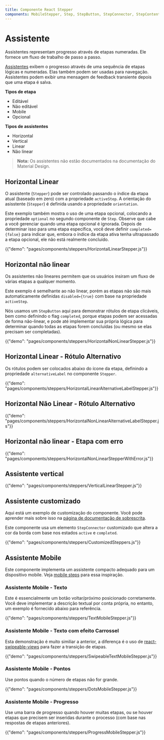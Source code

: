 ```yaml
---
title: Componente React Stepper
components: MobileStepper, Step, StepButton, StepConnector, StepContent, StepIcon, StepLabel, Stepper
---
```


# Assistente

<p class="description">Assistentes representam progresso através de etapas numeradas. Ele fornece um fluxo de trabalho de passo a passo.</p>

[Assistentes](https://material.io/archive/guidelines/components/steppers.html) exibem o progresso através de uma sequência de etapas lógicas e numeradas. Elas também podem ser usadas para navegação. Assistentes podem exibir uma mensagem de feedback transiente depois que uma etapa é salva.

**Tipos de etapa**

- Editável
- Não editável
- Mobile
- Opcional

**Tipos de assistentes**

- Horizontal
- Vertical
- Linear
- Não linear

> **Nota:** Os assistentes não estão documentados na documentação do Material Design.

## Horizontal Linear

O assistente (`Stepper`) pode ser controlado passando o índice da etapa atual (baseado em zero) com a propriedade `activeStep`. A orientação do asisstente (`Stepper`) é definida usando a propriedade `orientation`.

Este exemplo também mostra o uso de uma etapa opcional, colocando a propriedade `optional` no segundo componente de `Step`. Observe que cabe a você gerenciar quando uma etapa opcional é ignorada. Depois de determinar isso para uma etapa específica, você deve definir `completed={false}` para indicar que, embora o índice da etapa ativa tenha ultrapassado a etapa opcional, ele não está realmente concluído.

{{"demo": "pages/components/steppers/HorizontalLinearStepper.js"}}

## Horizontal não linear

Os assistentes não lineares permitem que os usuários insiram um fluxo de várias etapas a qualquer momento.

Este exemplo é semelhante ao não linear, porém as etapas não são mais automaticamente definidas `disabled={true}` com base na propriedade `activeStep`.

Nós usamos um `StepButton` aqui para demonstrar rótulos de etapa clicáveis, bem como definindo o flag `completed`, porque etapas podem ser acessadas de forma não-linear, e pode até implementar sua própria lógica para determinar quando todas as etapas forem concluídas (ou mesmo se elas precisam ser completadas).

{{"demo": "pages/components/steppers/HorizontalNonLinearStepper.js"}}

## Horizontal Linear - Rótulo Alternativo

Os rótulos podem ser colocados abaixo do ícone da etapa, definindo a propriedade `alternativeLabel` no componente `Stepper`.

{{"demo": "pages/components/steppers/HorizontalLinearAlternativeLabelStepper.js"}}

## Horizontal Não Linear - Rótulo Alternativo

{{"demo": "pages/components/steppers/HorizontalNonLinearAlternativeLabelStepper.js"}}

## Horizontal não linear - Etapa com erro

{{"demo": "pages/components/steppers/HorizontalNonLinearStepperWithError.js"}}

## Assistente vertical

{{"demo": "pages/components/steppers/VerticalLinearStepper.js"}}

## Assistente customizado

Aqui está um exemplo de customização do componente. Você pode aprender mais sobre isso na [página de documentação de sobrescrita](/customization/components/).

Este componente usa um elemento `StepConnector` customizado que altera a cor da borda com base nos estados `active` e `completed`.

{{"demo": "pages/components/steppers/CustomizedSteppers.js"}}

## Assistente Mobile

Este componente implementa um assistente compacto adequado para um dispositivo mobile. Veja [mobile steps](https://material.io/archive/guidelines/components/steppers.html#steppers-types-of-steps) para essa inspiração.

### Assistente Mobile - Texto

Este é essencialmente um botão voltar/próximo posicionado corretamente. Você deve implementar a descrição textual por conta própria, no entanto, um exemplo é fornecido abaixo para referência.

{{"demo": "pages/components/steppers/TextMobileStepper.js"}}

### Assistente Mobile - Texto com efeito Carrossel

Esta demonstração é muito similiar a anterior, a diferença é o uso de [react-swipeable-views](https://github.com/oliviertassinari/react-swipeable-views) para fazer a transição de etapas.

{{"demo": "pages/components/steppers/SwipeableTextMobileStepper.js"}}

### Assistente Mobile - Pontos

Use pontos quando o número de etapas não for grande.

{{"demo": "pages/components/steppers/DotsMobileStepper.js"}}

### Assistente Mobile - Progresso

Use uma barra de progresso quando houver muitas etapas, ou se houver etapas que precisem ser inseridas durante o processo (com base nas respostas de etapas anteriores).

{{"demo": "pages/components/steppers/ProgressMobileStepper.js"}}